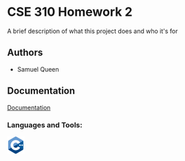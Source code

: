 # CSE 310 Homework 2

A brief description of what this project does and who it's for

## Authors

- Samuel Queen 

## Documentation

[Documentation](https://linktodocumentation)

<h3 align="left">Languages and Tools:</h3>
<p align="left"> <a href="https://www.w3schools.com/cpp/" target="_blank" rel="noreferrer"> <img src="https://raw.githubusercontent.com/devicons/devicon/master/icons/cplusplus/cplusplus-original.svg" alt="cplusplus" width="40" height="40"/> </a> </p>